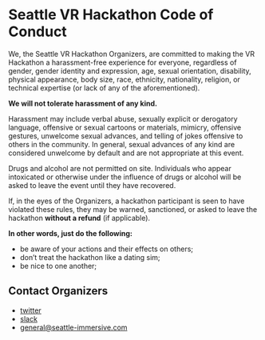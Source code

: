 # Seattle VR Hackathon Code of Conduct

We, the Seattle VR Hackathon Organizers, are committed to making the VR Hackathon a harassment-free experience for everyone, regardless of gender, gender identity and expression, age, sexual orientation, disability, physical appearance, body size, race, ethnicity, nationality, religion, or technical expertise (or lack of any of the aforementioned).

**We will not tolerate harassment of any kind.**

Harassment may include verbal abuse, sexually explicit or derogatory language, offensive or sexual cartoons or materials, mimicry, offensive gestures, unwelcome sexual advances, and telling of jokes offensive to others in the community. In general, sexual advances of any kind are considered unwelcome by default and are not appropriate at this event.

Drugs and alcohol are not permitted on site. Individuals who appear intoxicated or otherwise under the influence of drugs or alcohol will be asked to leave the event until they have recovered.

If, in the eyes of the Organizers, a hackathon participant is seen to have violated these rules, they may be warned, sanctioned, or asked to leave the hackathon **without a refund** (if applicable). 

**In other words, just do the following:**

- be aware of your actions and their effects on others; 
- don’t treat the hackathon like a dating sim; 
- be nice to one another;

## Contact Organizers
- [twitter](https://twitter.com/seattlevr)
- [slack](http://bit.ly/SeattleVRSlackSubscribe)
- [general@seattle-immersive.com](mailTo:general@seattle-immersive.com)
